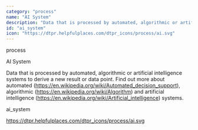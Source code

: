 ```yaml
---
category: "process"
name: "AI System"
description: "Data that is processed by automated, algorithmic or artificial intelligence systems to derive a new result or data point. Find out more about [automated](https://en.wikipedia.org/wiki/Automated_decision_support), [algorithmic](https://en.wikipedia.org/wiki/Algorithm) and [artificial intelligence](https://en.wikipedia.org/wiki/Artificial_intelligence) systems."
id: "ai_system"
icon: "https://dtpr.helpfulplaces.com/dtpr_icons/process/ai.svg"
---
```

process

AI System

Data that is processed by automated, algorithmic or artificial 
intelligence systems to derive a new result or data point. Find out more 
about automated (https://en.wikipedia.org/wiki/Automated_decision_support), 
algorithmic (https://en.wikipedia.org/wiki/Algorithm) and artificial 
intelligence (https://en.wikipedia.org/wiki/Artificial_intelligence) 
systems.

ai_system

https://dtpr.helpfulplaces.com/dtpr_icons/process/ai.svg